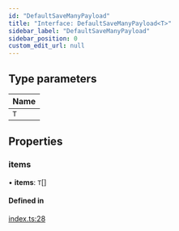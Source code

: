 ```yaml
---
id: "DefaultSaveManyPayload"
title: "Interface: DefaultSaveManyPayload<T>"
sidebar_label: "DefaultSaveManyPayload"
sidebar_position: 0
custom_edit_url: null
---
```


## Type parameters

| Name |
| :------ |
| `T` |

## Properties

### items

• **items**: `T`[]

#### Defined in

[index.ts:28](https://github.com/apperside/react-query-typed-api/blob/6e6d5a9/src/index.ts#L28)
